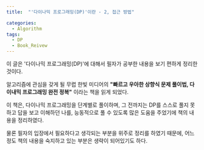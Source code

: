 ```yaml
---
title:  "'다이나믹 프로그래밍(DP)'이란 - 2, 접근 방법"

categories:
  - Algorithm
tags:
  - DP
  - Book_Reivew
---
```


이 글은 '다이나믹 프로그래밍(DP)'에 대해서 필자가 공부한 내용을 보기 편하게 정리한 것이다.  

알고리즘에 관심을 갖게 될 무렵 한빛 미디어의 __"빠르고 우아한 상향식 문제 풀이법, 다이내믹 프로그래밍 완전 정복"__ 이라는 책을 읽게 되었다.

이 책은, 다이나믹 프로그래밍을 단계별로 풀이하며, 그 전까지는 DP를 스스로 풀지 못하고 답을 보고 이해하던 나를,  능동적으로 풀 수 있도록 많은 도움을 주었기에 책의 내용을 정리하였다. 

물론 필자의 입장에서 필요하다고 생각되는 부분을 위주로 정리를 하였기 때문에, 어느정도 책의 내용을 숙지하고 있는 부분은 생략이 되어있기도 하다.